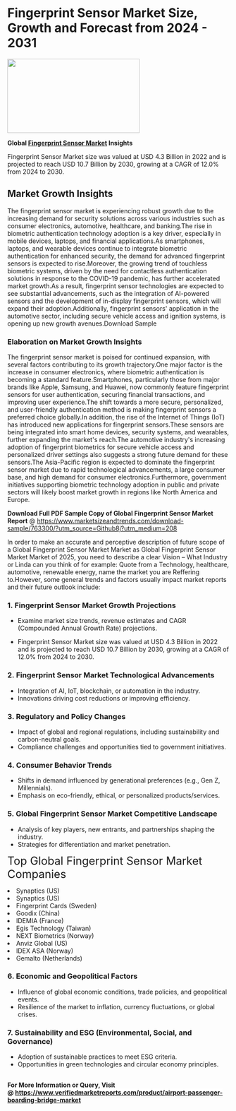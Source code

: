 <H1>Fingerprint Sensor Market Size, Growth and Forecast from 2024 - 2031</H1><img class="aligncenter size-medium wp-image-584254" src="https://thirdeyenews.in/wp-content/uploads/2024/09/Global-Market-Research-300x168.jpeg" alt="" width="300" height="168" /><p><strong>Global&nbsp;<a href="https://www.marketsizeandtrends.com/download-sample/763300/?utm_source=Github8j?utm_medium=208">Fingerprint Sensor Market</a> Insights</strong></p><p>Fingerprint Sensor Market size was valued at USD 4.3 Billion in 2022 and is projected to reach USD 10.7 Billion by 2030, growing at a CAGR of 12.0% from 2024 to 2030.</p><p><h2>Market Growth Insights</h2> The fingerprint sensor market is experiencing robust growth due to the increasing demand for security solutions across various industries such as consumer electronics, automotive, healthcare, and banking.The rise in biometric authentication technology adoption is a key driver, especially in mobile devices, laptops, and financial applications.As smartphones, laptops, and wearable devices continue to integrate biometric authentication for enhanced security, the demand for advanced fingerprint sensors is expected to rise.Moreover, the growing trend of touchless biometric systems, driven by the need for contactless authentication solutions in response to the COVID-19 pandemic, has further accelerated market growth.As a result, fingerprint sensor technologies are expected to see substantial advancements, such as the integration of AI-powered sensors and the development of in-display fingerprint sensors, which will expand their adoption.Additionally, fingerprint sensors' application in the automotive sector, including secure vehicle access and ignition systems, is opening up new growth avenues.Download Sample <h3>Elaboration on Market Growth Insights</h3> The fingerprint sensor market is poised for continued expansion, with several factors contributing to its growth trajectory.One major factor is the increase in consumer electronics, where biometric authentication is becoming a standard feature.Smartphones, particularly those from major brands like Apple, Samsung, and Huawei, now commonly feature fingerprint sensors for user authentication, securing financial transactions, and improving user experience.The shift towards a more secure, personalized, and user-friendly authentication method is making fingerprint sensors a preferred choice globally.In addition, the rise of the Internet of Things (IoT) has introduced new applications for fingerprint sensors.These sensors are being integrated into smart home devices, security systems, and wearables, further expanding the market's reach.The automotive industry's increasing adoption of fingerprint biometrics for secure vehicle access and personalized driver settings also suggests a strong future demand for these sensors.The Asia-Pacific region is expected to dominate the fingerprint sensor market due to rapid technological advancements, a large consumer base, and high demand for consumer electronics.Furthermore, government initiatives supporting biometric technology adoption in public and private sectors will likely boost market growth in regions like North America and Europe.</p><p><span class=""><strong>Download Full PDF Sample Copy of Global Fingerprint Sensor Market Report</strong> @ <a href="https://www.marketsizeandtrends.com/download-sample/763300/?utm_source=Github8j?utm_medium=208" target="_blank">https://www.marketsizeandtrends.com/download-sample/763300/?utm_source=Github8j?utm_medium=208</a></span></p><p>In order to make an accurate and perceptive description of future scope of a Global&nbsp;Fingerprint Sensor Market Market as Global&nbsp;Fingerprint Sensor Market Market of 2025, you need to describe a clear Vision &ndash; What Industry or Linda can you think of for example: Quote from a Technology, healthcare, automotive, renewable energy, name the market you are Reffering to.However, some general trends and factors usually impact market reports and their future outlook include:</p><h3>1.&nbsp;<strong>Fingerprint Sensor Market Growth Projections</strong></h3><ul><li>Examine market size trends, revenue estimates and CAGR (Compounded Annual Growth Rate) projections.</li><li><p>Fingerprint Sensor Market size was valued at USD 4.3 Billion in 2022 and is projected to reach USD 10.7 Billion by 2030, growing at a CAGR of 12.0% from 2024 to 2030.</p></li></ul><h3>2.&nbsp;<strong>Fingerprint Sensor Market Technological Advancements</strong></h3><ul><li>Integration of AI, IoT, blockchain, or automation in the industry.</li><li>Innovations driving cost reductions or improving efficiency.</li></ul><h3>3.&nbsp;<strong>Regulatory and Policy Changes</strong></h3><ul><li>Impact of global and regional regulations, including sustainability and carbon-neutral goals.</li><li>Compliance challenges and opportunities tied to government initiatives.</li></ul><h3>4.&nbsp;<strong>Consumer Behavior Trends</strong></h3><ul><li>Shifts in demand influenced by generational preferences (e.g., Gen Z, Millennials).</li><li>Emphasis on eco-friendly, ethical, or personalized products/services.</li></ul><h3>5.&nbsp;<strong>Global Fingerprint Sensor Market Competitive Landscape</strong></h3><ul><li>Analysis of key players, new entrants, and partnerships shaping the industry.</li><li>Strategies for differentiation and market penetration.</li></ul><p data-pm-slice="1 1 []"><span style="color: inherit; font-family: inherit; font-size: 25px;">Top Global Fingerprint Sensor Market Companies</span></p><div class="" data-test-id=""><p><li>Synaptics (US)</li><li> Synaptics (US)</li><li> Fingerprint Cards (Sweden)</li><li> Goodix (China)</li><li> IDEMIA (France)</li><li> Egis Technology (Taiwan)</li><li> NEXT Biometrics (Norway)</li><li> Anviz Global (US)</li><li> IDEX ASA (Norway)</li><li> Gemalto (Netherlands)</li></p></div><h3>6.&nbsp;<strong>Economic and Geopolitical Factors</strong></h3><ul><li>Influence of global economic conditions, trade policies, and geopolitical events.</li><li>Resilience of the market to inflation, currency fluctuations, or global crises.</li></ul><h3>7.&nbsp;<strong>Sustainability and ESG (Environmental, Social, and Governance)</strong></h3><ul><li>Adoption of sustainable practices to meet ESG criteria.</li><li>Opportunities in green technologies and circular economy principles.</li></ul><h2><strong style="font-size: 14px;">For More Information or Query, Visit @&nbsp;</strong><a style="background-color: #ffffff; font-size: 14px;" href="https://www.marketsizeandtrends.com/report/fingerprint-sensor-market/" target="_blank">https://www.verifiedmarketreports.com/product/airport-passenger-boarding-bridge-market</a></h2>